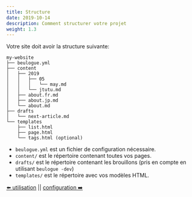 ```yaml
---
title: Structure
date: 2019-10-14
description: Comment structurer votre projet
weight: 1.3
---
```


Votre site doit avoir la structure suivante:

```
my-website
├── beulogue.yml
├── content
│   ├── 2019
│   │   ├── 05
│   │   │   └── may.md
│   │   └── jtutu.md
│   ├── about.fr.md
│   ├── about.jp.md
│   └── about.md
├── drafts
│   └── next-article.md
└── templates
    ├── list.html
    ├── page.html
    └── tags.html (optional)
```

- `beulogue.yml` est un fichier de configuration nécessaire.
- `content/` est le répertoire contenant toutes vos pages.
- `drafts/` est le répertoire contenant les brouillons (pris en compte en utilisant `beulogue -dev`)
- `templates/` est le répertoire avec vos modèles HTML.

[⬅️ utilisation](/fr/usage/usage.html) || [configuration ➡️](/fr/usage/configuration.html)